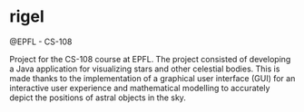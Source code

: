 # rigel
@EPFL - CS-108

Project for the CS-108 course at EPFL. The project consisted of developing a Java application for visualizing stars and other celestial bodies.
This is made thanks to the implementation of a graphical user interface (GUI) for an interactive user experience and mathematical modelling to accurately depict the positions of astral objects in the sky.
